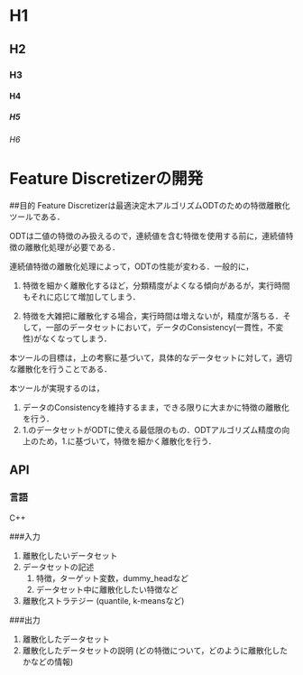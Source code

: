 # H1
## H2
### H3
#### H4
##### H5
###### H6

# Feature Discretizerの開発
##目的
Feature Discretizerは最適決定木アルゴリズムODTのための特徴離散化ツールである．

ODTは二値の特徴のみ扱えるので，連続値を含む特徴を使用する前に，連続値特徴の離散化処理が必要である．

連続値特徴の離散化処理によって，ODTの性能が変わる．一般的に，

   1. 特徴を細かく離散化するほど，分類精度がよくなる傾向があるが，実行時間もそれに応じて増加してしまう．

   2. 特徴を大雑把に離散化する場合，実行時間は増えないが，精度が落ちる．そして，一部のデータセットにおいて，データのConsistency(一貫性，不変性)がなくなってしまう．


本ツールの目標は，上の考察に基づいて，具体的なデータセットに対して，適切な離散化を行うことである．

本ツールが実現するのは，

  1. データのConsistencyを維持するまま，できる限りに大まかに特徴の離散化を行う．
  2.  1.のデータセットがODTに使える最低限のもの．ODTアルゴリズム精度の向上のため，1.に基づいて，特徴を細かく離散化を行う．

## API

### 言語

C++

###入力

1. 離散化したいデータセット
2. データセットの記述
	1. 特徴，ターゲット変数，dummy_headなど
	2. データセット中に離散化したい特徴など
3. 離散化ストラテジー (quantile, k-meansなど)

###出力
1. 離散化したデータセット
2. 離散化したデータセットの説明 (どの特徴について，どのように離散化したかなどの情報)

